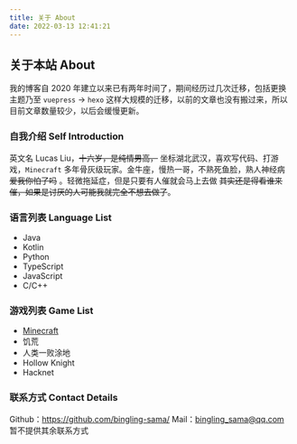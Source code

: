 ```yaml
---
title: 关于 About
date: 2022-03-13 12:41:21
---
```


## 关于本站 **About**

我的博客自 2020 年建立以来已有两年时间了，期间经历过几次迁移，包括更换主题乃至 `vuepress` -> `hexo` 这样大规模的迁移，以前的文章也没有搬过来，所以目前文章数量较少，以后会缓慢更新。

### 自我介绍 **Self Introduction**

英文名 Lucas Liu，~~十六岁，是纯情男高，~~ 坐标湖北武汉，喜欢写代码、打游戏，`Minecraft` 多年骨灰级玩家。金牛座，慢热一哥，不熟死鱼脸，熟人神经病 ~~爱我你怕了吗~~ 。轻微拖延症，但是只要有人催就会马上去做 ~~其实还是得看谁来催，如果是讨厌的人可能我就完全不想去做了~~。

### 语言列表 **Language List**

- Java
- Kotlin
- Python
- TypeScript
- JavaScript
- C/C++

### 游戏列表 **Game List**

- [Minecraft](https://www.minecraft.net)
- 饥荒
- 人类一败涂地
- Hollow Knight
- Hacknet

### 联系方式 **Contact Details**

Github：https://github.com/bingling-sama/
Mail：bingling_sama@qq.com
暂不提供其余联系方式
